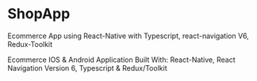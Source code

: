 # ShopApp
Ecommerce App using React-Native with Typescript, react-navigation V6, Redux-Toolkit

Ecommerce IOS & Android Application 
Built With: React-Native,  React Navigation Version 6, Typescript & Redux/Toolkit
